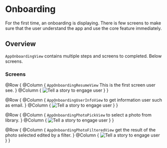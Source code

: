 # Onboarding

For the first time, an onboarding is displaying. There is few screens to make sure that the user understand the app and use the core feature immediately.

## Overview

``AppOnboardingView`` contains multiple steps and screens to completed. Below screens.

### Screens

@Row {
    @Column {
        ``AppOnboardingResumeView`` This is the first screen user see. 
    }
    @Column {
        ![Tell a story to engage user](onboarding1)
    }
}

@Row {
    @Column {
        ``AppOnboardingUserInfoView`` to get information user such as email.
    }
    @Column {
        ![Tell a story to engage user](onboarding2)
    }
}

@Row {
    @Column {
        ``AppOnboardingPhotoPickView`` to select a photo from library.
    }
    @Column {
        ![Tell a story to engage user](onboarding3)
    }
}

@Row {
    @Column {
        ``AppOnboardingPhotoFilteredView`` get the result of the photo selected edited by a filter.
    }
    @Column {
        ![Tell a story to engage user](onboarding4)
    }
}
